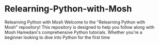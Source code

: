 # Relearning-Python-with-Mosh
Relearning Python with Mosh Welcome to the "Relearning Python with Mosh" repository! This repository is designed to help you follow along with Mosh Hamedani's comprehensive Python tutorials. Whether you're a beginner looking to dive into Python for the first time
